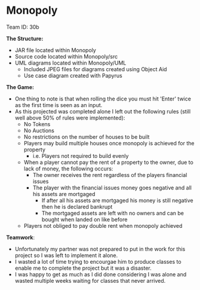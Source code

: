 # Monopoly
Team ID: 30b

**The Structure:**
- JAR file located within Monopoly
- Source code located within Monopoly/src
- UML diagrams located within Monopoly/UML
    - Included JPEG files for diagrams created using Object Aid
    - Use case diagram created with Papyrus

**The Game:**
- One thing to note is that when rolling the dice you must hit 'Enter' twice as the first time is seen as an input.
- As this projected was completed alone I left out the following rules (still well above 50% of rules were implemented):
    - No Tokens
    - No Auctions
    - No restrictions on the number of houses to be built
    - Players may build multiple houses once monopoly is achieved for the property
        - i.e. Players not required to build evenly
    - When a player cannot pay the rent of a property to the owner, due to lack of money, the following occurs:
        - The owner receives the rent regardless of the players financial issues
        - The player with the financial issues money goes negative and all his assets are mortgaged
            - If after all his assets are mortgaged his money is still negative then he is declared bankrupt
            - The mortgaged assets are left with no owners and can be bought when landed on like before
    - Players not obliged to pay double rent when monopoly achieved


**Teamwork**:
- Unfortunately my partner was not prepared to put in the work for this project so I was left to implement it alone.
- I wasted a lot of time trying to encourgae him to produce classes to enable me to complete the project but it was a disaster.
- I was happy to get as much as I did done considering I was alone and wasted multiple weeks waiting for classes that never arrived.